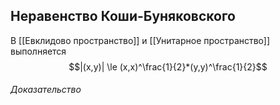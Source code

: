 ## Неравенство Коши-Буняковского
В [[Евклидово пространство]] и [[Унитарное пространство]] выполняется
$$|(x,y)| \le (x,x)^\frac{1}{2}*(y,y)^\frac{1}{2}$$
###### Доказательство
